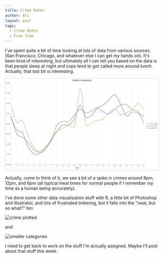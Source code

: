 ```yaml
---
title: Crime Rates
author: Ali
layout: post
tags:
  - Crime Rates
  - Free Time
---
```

I've spent quite a bit of time looking at lots of data from various sources (San Francisco, Chicago, and whatever else I can get my hands on). It's been kind of interesting, but ultimately all I can tell you based on the data is that people sleep at night and cops tend to get called more around lunch. Actually, that last bit is interesting. 

![crime over day](/content/crime_over_day.png.scaled.1000.jpg)

Actually, come to think of it, we see a bit of a spike in crimes around 8pm, 12pm, and 6pm (all typical meal times for normal people if I remember my time as a human being accurately).

I've done some other data visualization stuff with R, a little bit of Photoshop and Illustrator, and lots of frustrated tinkering, but it falls into the "neat, but so what?" bin:

![crime plotted](//ali-alkhatib.com/content/1.png.scaled.1000.jpg)

and

![smaller categories](//ali-alkhatib.com/content/2.png.scaled.1000.jpg)

I need to get back to work on the stuff I'm actually assigned. Maybe I'll post about that stuff this week.